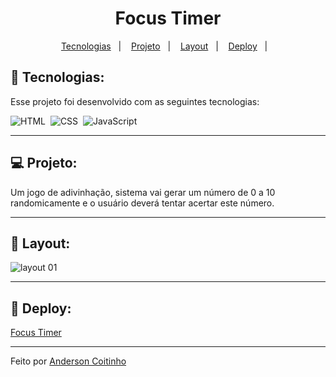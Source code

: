 <h1 align="center">Focus Timer</h1>

<p align="center">
  <a href="#-tecnologias">Tecnologias</a>&nbsp;&nbsp;&nbsp;|&nbsp;&nbsp;&nbsp;
  <a href="#-projeto">Projeto</a>&nbsp;&nbsp;&nbsp;|&nbsp;&nbsp;&nbsp;
  <a href="#-layout">Layout</a>&nbsp;&nbsp;&nbsp;|&nbsp;&nbsp;&nbsp;
  <a href="#-deploy">Deploy</a>&nbsp;&nbsp;&nbsp;|&nbsp;&nbsp;&nbsp;
</p>

## 🚀 Tecnologias:
Esse projeto foi desenvolvido com as seguintes tecnologias:

![HTML](https://img.shields.io/badge/-HTML-05122A?style=flat&logo=HTML5)&nbsp;
![CSS](https://img.shields.io/badge/-CSS-05122A?style=flat&logo=CSS3&logoColor=1572B6)&nbsp;
![JavaScript](https://img.shields.io/badge/-JavaScript-05122A?style=flat&logo=javascript)&nbsp;

<hr>

## 💻 Projeto:
Um jogo de adivinhação, sistema vai gerar um número de 0 a 10 randomicamente e o usuário deverá tentar acertar este número.

<hr>

## 🔖 Layout:
![layout 01](https://user-images.githubusercontent.com/104800828/221923400-6b86a7eb-7d23-4ee5-837d-82389ee4f46f.PNG)

<hr>

## 🔖 Deploy:
<a href="https://focus-timer-4ryd.vercel.app/">Focus Timer</a>
<hr>
Feito por <a href="https://www.linkedin.com/in/anderson-coitinho/">Anderson Coitinho</a>
